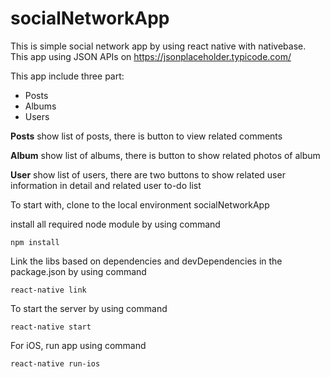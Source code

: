 # socialNetworkApp
This is simple social network app by using react native with nativebase.
This app using JSON APIs on https://jsonplaceholder.typicode.com/

This app include three part: 
- Posts
- Albums
- Users

**Posts** 
show list of posts, there is button to view related comments

**Album** 
show list of albums, there is button to show related photos of album

**User** 
show list of users, there are two buttons to show related user information in detail and related user to-do list



To start with, clone to the local environment socialNetworkApp

install all required node module by using command

```
npm install
```

Link the libs based on dependencies and devDependencies in the package.json by using command

```
react-native link
```
To start the server by using command

```
react-native start
```

For iOS, run app using command
```
react-native run-ios
```